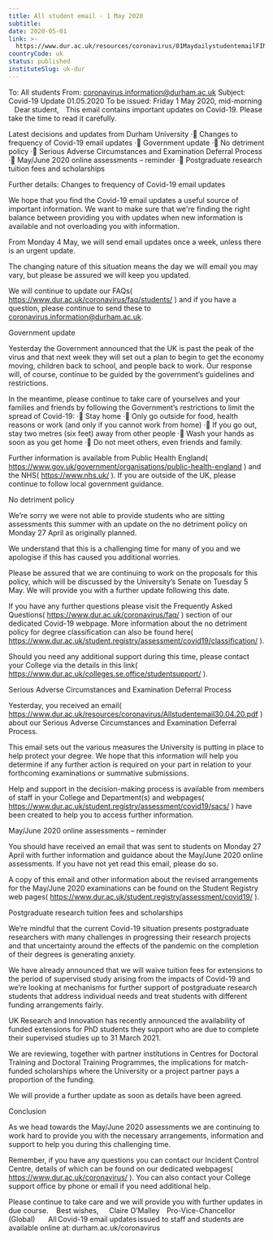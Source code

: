 ```yaml
---
title: All student email - 1 May 2020
subtitle: 
date: 2020-05-01
link: >-
  https://www.dur.ac.uk/resources/coronavirus/01MaydailystudentemailFINAL.pdf
countryCode: uk
status: published
instituteSlug: uk-dur
---
```

To: All students
From: coronavirus.information@durham.ac.uk
Subject: Covid-19 Update 01.05.2020
To be issued: Friday 1 May 2020, mid-morning
   
Dear student,
  
This email contains important updates on Covid-19. Please take the time to read it carefully.

Latest decisions and updates from Durham University
· Changes to frequency of Covid-19 email updates
· Government update
· No detriment policy
· Serious Adverse Circumstances and Examination Deferral Process
· May/June 2020 online assessments – reminder
· Postgraduate research tuition fees and scholarships

Further details:
Changes to frequency of Covid-19 email updates

We hope that you find the Covid-19 email updates a useful source of important information. We want to make sure that we're finding the right balance between providing you with updates when new information is available and not overloading you with information.

From Monday 4 May, we will send email updates once a week, unless there is an urgent update.

The changing nature of this situation means the day we will email you may vary, but please be assured we will keep you updated.

We will continue to update our FAQs( https://www.dur.ac.uk/coronavirus/faq/students/ ) and if you have a question, please continue to send these to coronavirus.information@durham.ac.uk.

Government update

Yesterday the Government announced that the UK is past the peak of the virus and that next week they will set out a plan to begin to get the economy moving, children back to school, and people back to work. Our response will, of course, continue to be guided by the government’s guidelines and restrictions.

In the meantime, please continue to take care of yourselves and your families and friends by following the Government’s restrictions to limit the spread of Covid-19:
· Stay home
· Only go outside for food, health reasons or work (and only if you cannot work from
home)
· If you go out, stay two metres (six feet) away from other people
· Wash your hands as soon as you get home
· Do not meet others, even friends and family.

Further information is available from Public Health England( https://www.gov.uk/government/organisations/public-health-england ) and the NHS( https://www.nhs.uk/ ). If you are outside of the UK, please continue to follow local government guidance.

No detriment policy

We’re sorry we were not able to provide students who are sitting assessments this summer with an update on the no detriment policy on Monday 27 April as originally planned.

We understand that this is a challenging time for many of you and we apologise if this has caused you additional worries.

Please be assured that we are continuing to work on the proposals for this policy, which will be discussed by the University’s Senate on Tuesday 5 May. We will provide you with a further update following this date.

If you have any further questions please visit the Frequently Asked Questions( https://www.dur.ac.uk/coronavirus/faq/ ) section of our dedicated Covid-19 webpage. More information about the no detriment policy for degree classification can also be found here( https://www.dur.ac.uk/student.registry/assessment/covid19/classification/ ).

Should you need any additional support during this time, please contact your College via the details in this link( https://www.dur.ac.uk/colleges.se.office/studentsupport/ ).

Serious Adverse Circumstances and Examination Deferral Process

Yesterday, you received an email( https://www.dur.ac.uk/resources/coronavirus/Allstudentemail30.04.20.pdf ) about our Serious Adverse Circumstances and Examination Deferral Process.

This email sets out the various measures the University is putting in place to help protect your degree. We hope that this information will help you determine if any further action is required on your part in relation to your forthcoming examinations or summative submissions.

Help and support in the decision-making process is available from members of staff in your College and Department(s) and webpages( https://www.dur.ac.uk/student.registry/assessment/covid19/sacs/ ) have been created to help you to access further information.

May/June 2020 online assessments – reminder

You should have received an email that was sent to students on Monday 27 April with further information and guidance about the May/June 2020 online assessments. If you have not yet read this email, please do so.

A copy of this email and other information about the revised arrangements for the May/June 2020 examinations can be found on the Student Registry web pages( https://www.dur.ac.uk/student.registry/assessment/covid19/ ).

Postgraduate research tuition fees and scholarships

We’re mindful that the current Covid-19 situation presents postgraduate researchers with many challenges in progressing their research projects and that uncertainty around the effects of the pandemic on the completion of their degrees is generating anxiety.

We have already announced that we will waive tuition fees for extensions to the period of supervised study arising from the impacts of Covid-19 and we’re looking at mechanisms for further support of postgraduate research students that address individual needs and treat students with different funding arrangements fairly.

UK Research and Innovation has recently announced the availability of funded extensions for PhD students they support who are due to complete their supervised studies up to 31 March 2021.

We are reviewing, together with partner institutions in Centres for Doctoral Training and Doctoral Training Programmes, the implications for match-funded scholarships where the University or a project partner pays a proportion of the funding.

We will provide a further update as soon as details have been agreed.

Conclusion

As we head towards the May/June 2020 assessments we are continuing to work hard to provide you with the necessary arrangements, information and support to help you during this challenging time.

Remember, if you have any questions you can contact our Incident Control Centre, details of which can be found on our dedicated webpages( https://www.dur.ac.uk/coronavirus/ ). You can also contact your College support office by phone or email if you need additional help.

Please continue to take care and we will provide you with further updates in due course.
   
Best wishes,   
  
Claire O’Malley    
Pro-Vice-Chancellor (Global)    
   
All Covid-19 email updates issued to staff and students are available online at: durham.ac.uk/coronavirus   